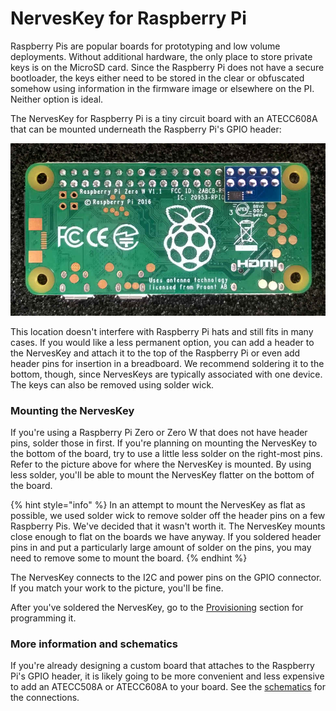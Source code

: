 # NervesKey for Raspberry Pi

Raspberry Pis are popular boards for prototyping and low volume deployments. Without additional hardware, the only place to store private keys is on the MicroSD card. Since the Raspberry Pi does not have a secure bootloader, the keys either need to be stored in the clear or obfuscated somehow using information in the firmware image or elsewhere on the PI. Neither option is ideal.

The NervesKey for Raspberry Pi is a tiny circuit board with an ATECC608A that can be mounted underneath the Raspberry Pi's GPIO header:

![](../.gitbook/assets/nk_rpi_bottom_mount.jpg)

This location doesn't interfere with Raspberry Pi hats and still fits in many cases. If you would like a less permanent option, you can add a header to the NervesKey and attach it to the top of the Raspberry Pi or even add header pins for insertion in a breadboard. We recommend soldering it to the bottom, though, since NervesKeys are typically associated with one device. The keys can also be removed using solder wick.

### Mounting the NervesKey

If you're using a Raspberry Pi Zero or Zero W that does not have header pins, solder those in first. If you're planning on mounting the NervesKey to the bottom of the board, try to use a little less solder on the right-most pins. Refer to the picture above for where the NervesKey is mounted. By using less solder, you'll be able to mount the NervesKey flatter on the bottom of the board.

{% hint style="info" %}
In an attempt to mount the NervesKey as flat as possible, we used solder wick to remove solder off the header pins on a few Raspberry Pis. We've decided that it wasn't worth it. The NervesKey mounts close enough to flat on the boards we have anyway. If you soldered header pins in and put a particularly large amount of solder on the pins, you may need to remove some to mount the board.
{% endhint %}

The NervesKey connects to the I2C and power pins on the GPIO connector. If you match your work to the picture, you'll be fine.

After you've soldered the NervesKey, go to the [Provisioning](provisioning.md) section for programming it.

### More information and schematics

If you're already designing a custom board that attaches to the Raspberry Pi's GPIO header, it is likely going to be more convenient and less expensive to add an ATECC508A or ATECC608A to your board. See the [schematics](https://github.com/nerves-hub/nerves_key/blob/master/hw/assets/TSW19001_NERVESKEY_X1_SCH.PDF) for the connections.

